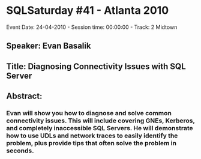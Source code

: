 # SQLSaturday #41 - Atlanta 2010
Event Date: 24-04-2010 - Session time: 00:00:00 - Track: 2 Midtown
## Speaker: Evan Basalik
## Title: Diagnosing Connectivity Issues with SQL Server 
## Abstract:
### Evan will show you how to diagnose and solve common connectivity issues. This will include covering GNEs, Kerberos, and completely inaccessible SQL Servers. He will demonstrate how to use UDLs and network traces to easily identify the problem, plus provide tips that often solve the problem in seconds.
